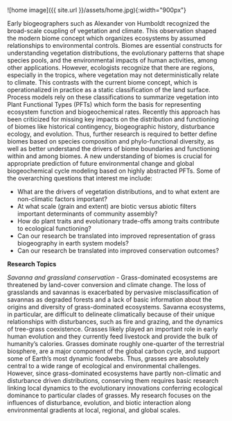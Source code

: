 ![home image]({{ site.url }}/assets/home.jpg){:width="900px"}

Early biogeographers such as Alexander von Humboldt recognized the broad-scale coupling of vegetation and climate. This observation shaped the modern biome concept which organizes ecosystems by assumed relationships to environmental controls. Biomes are essential constructs for understanding vegetation distributions, the evolutionary patterns that shape species pools, and the environmental impacts of human activities, among other applications. However, ecologists recognize that there are regions, especially in the tropics, where vegetation may not deterministically relate to climate. This contrasts with the current biome concept, which is operationalized in practice as a static classification of the land surface. Process models rely on these classifications to summarize vegetation into Plant Functional Types (PFTs) which form the basis for representing ecosystem function and biogeochemical rates. Recently this approach has been criticized for missing key impacts on the distribution and functioning of biomes like historical contingency, biogeographic history, disturbance ecology, and evolution. Thus, further research is required to better define biomes based on species composition and phylo-functional diversity, as well as better understand the drivers of biome boundaries and functioning within and among biomes. A new understanding of biomes is crucial for appropriate prediction of future environmental change and global biogeochemical cycle modeling based on highly abstracted PFTs. Some of the overarching questions that interest me include:

- What are the drivers of vegetation distributions, and to what extent are non-climatic factors important?
- At what scale (grain and extent) are biotic versus abiotic filters important determinants of community assembly?
- How do plant traits and evolutionary trade-offs among traits contribute to ecological functioning?
- Can our research be translated into improved representation of grass biogeography in earth system models?
- Can our research be translated into improved conservation outcomes?

**Research Topics**

*Savanna and grassland conservation* - Grass-dominated ecosystems are threatened by land-cover conversion and climate change. The loss of grasslands and savannas is exacerbated by pervasive misclassification of savannas as degraded forests and a lack of basic information about the origins and diversity of grass-dominated ecosystems. Savanna ecosystems, in particular, are difficult to delineate climatically because of their unique relationships with disturbances, such as fire and grazing, and the dynamics of tree-grass coexistence. Grasses likely played an important role in early human evolution and they currently feed livestock and provide the bulk of humanity’s calories. Grasses dominate roughly one-quarter of the terrestrial biosphere, are a major component of the global carbon cycle, and support some of Earth’s most dynamic foodwebs. Thus, grasses are absolutely central to a wide range of ecological and environmental challenges. However, since grass-dominated ecosystems have partly non-climatic and disturbance driven distributions, conserving them requires basic research linking local dynamics to the evolutionary innovations conferring ecological dominance to particular clades of grasses. My research focuses on the influences of disturbance, evolution, and biotic interaction along environmental gradients at local, regional, and global scales.



































































































